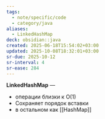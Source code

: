 ```yaml
---
tags:
  - note/specific/code
  - category/java
aliases:
  - LinkedHashMap
deck: obsidian::java
created: 2025-06-18T15:54:02+03:00
updated: 2025-10-08T18:32:01+03:00
sr-due: 2025-10-12
sr-interval: 4
sr-ease: 284
---
```


**LinkedHashMap**
—
- операции близки к O(1)
- Сохраняет порядок вставки
- в остальном как [[HashMap]]
